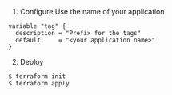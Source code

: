 1. Configure
Use the name of your application
```
variable "tag" {
  description = "Prefix for the tags"
  default     = "<your application name>"
}
```

2. Deploy
```
$ terraform init
$ terraform apply
```